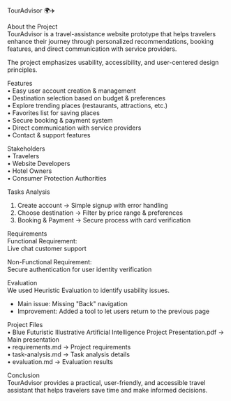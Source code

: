 TourAdvisor 🌍✈️

About the Project  
TourAdvisor is a travel-assistance website prototype that helps travelers enhance their journey through personalized recommendations, booking features, and direct communication with service providers.  

The project emphasizes usability, accessibility, and user-centered design principles.  



Features  
• Easy user account creation & management  
• Destination selection based on budget & preferences  
• Explore trending places (restaurants, attractions, etc.)  
• Favorites list for saving places  
• Secure booking & payment system  
• Direct communication with service providers  
• Contact & support features  



Stakeholders  
• Travelers  
• Website Developers  
• Hotel Owners  
• Consumer Protection Authorities  



Tasks Analysis  
1. Create account → Simple signup with error handling  
2. Choose destination → Filter by price range & preferences  
3. Booking & Payment → Secure process with card verification  



Requirements  
Functional Requirement:  
Live chat customer support  

Non-Functional Requirement:  
Secure authentication for user identity verification  



Evaluation  
We used Heuristic Evaluation to identify usability issues.  
- Main issue: Missing "Back" navigation  
- Improvement: Added a tool to let users return to the previous page  



Project Files  
• Blue Futuristic Illustrative Artificial Intelligence Project Presentation.pdf → Main presentation  
• requirements.md → Project requirements  
• task-analysis.md → Task analysis details  
• evaluation.md → Evaluation results  



Conclusion  
TourAdvisor provides a practical, user-friendly, and accessible travel assistant that helps travelers save time and make informed decisions.  
